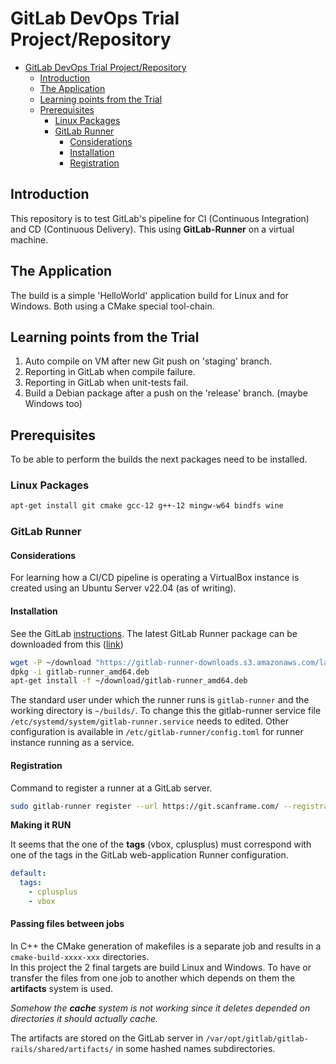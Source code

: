# GitLab DevOps Trial Project/Repository

<!-- TOC -->
* [GitLab DevOps Trial Project/Repository](#gitlab-devops-trial-projectrepository)
  * [Introduction](#introduction)
  * [The Application](#the-application)
  * [Learning points from the Trial](#learning-points-from-the-trial)
  * [Prerequisites](#prerequisites)
    * [Linux Packages](#linux-packages)
    * [GitLab Runner](#gitlab-runner)
      * [Considerations](#considerations)
      * [Installation](#installation)
      * [Registration](#registration)
<!-- TOC -->

## Introduction

This repository is to test GitLab's pipeline for CI (Continuous Integration) and CD (Continuous Delivery).
This using **GitLab-Runner** on a virtual machine.

## The Application

The build is a simple 'HelloWorld' application build for Linux and for Windows.
Both using a CMake special tool-chain.

## Learning points from the Trial

1. Auto compile on VM after new Git push on 'staging' branch.
2. Reporting in GitLab when compile failure. 
3. Reporting in GitLab when unit-tests fail.
4. Build a Debian package after a push on the 'release' branch. (maybe Windows too)

## Prerequisites

To be able to perform the builds the next packages need to be installed.

### Linux Packages
 
```bash
apt-get install git cmake gcc-12 g++-12 mingw-w64 bindfs wine
```

### GitLab Runner

#### Considerations

For learning how a CI/CD pipeline is operating a VirtualBox instance is created using an
Ubuntu Server v22.04 (as of writing).

#### Installation

See the GitLab [instructions](https://docs.gitlab.com/runner/install/linux-manually.html).
The latest GitLab Runner package 
can be downloaded from this ([link](https://gitlab-runner-downloads.s3.amazonaws.com/latest/index.html))

```bash
wget -P ~/download "https://gitlab-runner-downloads.s3.amazonaws.com/latest/deb/gitlab-runner_amd64.deb"
dpkg -i gitlab-runner_amd64.deb
apt-get install -f ~/download/gitlab-runner_amd64.deb
```

The standard user under which the runner runs is `gitlab-runner` and the working directory is `~/builds/`.
To change this the gitlab-runner service file `/etc/systemd/system/gitlab-runner.service` needs to edited.
Other configuration is available in  `/etc/gitlab-runner/config.toml` for runner instance running 
as a service.

#### Registration

Command to register a runner at a GitLab server.

```bash
sudo gitlab-runner register --url https://git.scanframe.com/ --registration-token $REGISTRATION_TOKEN
```

**Making it RUN**

It seems that the one of the **tags** (vbox, cplusplus) must correspond with one of the tags in the 
GitLab web-application Runner configuration.

```yaml
default:
  tags:
    - cplusplus
    - vbox
```

#### Passing files between jobs

In C++ the CMake generation of makefiles is a separate job and results in a `cmake-build-xxxx-xxx` directories.<br>
In this project the 2 final targets are build Linux and Windows.
To have or transfer the files from one job to another which depends on them the **artifacts** system is used.

_Somehow the **cache** system is not working since it deletes depended on directories it should actually cache._

The artifacts are stored on the GitLab server in `/var/opt/gitlab/gitlab-rails/shared/artifacts/` 
in some hashed names subdirectories. 


